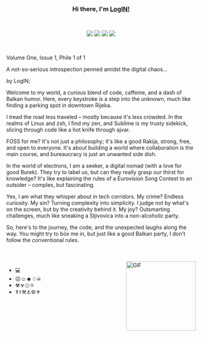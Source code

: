 <div align="center">
<h3> Hi there, I'm <a href="http://ivantomic.com">LogIN!</a> </h3>
<br />

![](https://img.shields.io/badge/OS-Linux-informational?style=flat-square&logo=linux&logoColor=white&color=fcc624)
![](https://img.shields.io/badge/Shell-zsh-informational?style=flat-square&logo=gnu-bash&logoColor=white&color=a42e2b)
![](https://img.shields.io/badge/Editor-Sublime-informational?style=flat-square&logo=neovim&logoColor=white&color=57a143)
![](https://img.shields.io/badge/Philosophy-FOSS-informational?style=flat-square&logo=docker&logoColor=white&color=2496ed)
</div>

<br />

Volume One, Issue 1, Phile 1 of 1

A not-so-serious introspection penned amidst the digital chaos...

by LogIN;

Welcome to my world, a curious blend of code, caffeine, and a dash of Balkan humor. Here, every keystroke is a step into the unknown, much like finding a parking spot in downtown Rijeka.

I tread the road less traveled – mostly because it's less crowded. In the realms of Linux and zsh, I find my zen, and Sublime is my trusty sidekick, slicing through code like a hot knife through ajvar.

FOSS for me? It's not just a philosophy; it's like a good Rakija, strong, free, and open to everyone. It's about building a world where collaboration is the main course, and bureaucracy is just an unwanted side dish.

In the world of electrons, I am a seeker, a digital nomad (with a love for good Burek). They try to label us, but can they really grasp our thirst for knowledge? It's like explaining the rules of a Eurovision Song Contest to an outsider – complex, but fascinating.

Yes, I am what they whisper about in tech corridors. My crime? Endless curiosity. My sin? Turning complexity into simplicity. I judge not by what's on the screen, but by the creativity behind it. My joy? Outsmarting challenges, much like sneaking a Sljivovica into a non-alcoholic party.

So, here's to the journey, the code, and the unexpected laughs along the way. You might try to box me in, but just like a good Balkan party, I don't follow the conventional rules.

<br />
<br />

<img align="right" height="185" alt="GIF" src="https://media.tenor.com/images/1b841115df8c24772cac95398cc07c6a/tenor.gif"/>

- 💻
- ☹☺☻☃☠
- ☢☣⚝⚛
- ☤⚕⚒⚓⚙⚜

